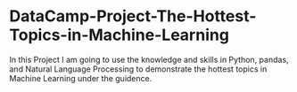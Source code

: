 # DataCamp-Project-The-Hottest-Topics-in-Machine-Learning

In this Project I am going to use the knowledge and skills in Python, pandas, and Natural Language Processing to demonstrate the hottest topics in Machine Learning under the guidence.  
